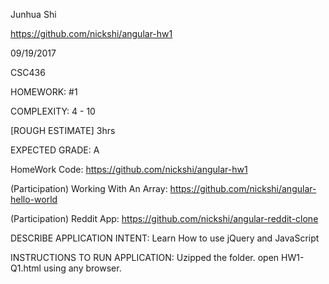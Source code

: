 Junhua Shi

https://github.com/nickshi/angular-hw1

09/19/2017

CSC436

HOMEWORK: #1

COMPLEXITY: 4 - 10

[ROUGH ESTIMATE] 3hrs

EXPECTED GRADE: A

HomeWork Code: https://github.com/nickshi/angular-hw1

(Participation) Working With An Array: https://github.com/nickshi/angular-hello-world

(Participation) Reddit App:  https://github.com/nickshi/angular-reddit-clone


DESCRIBE APPLICATION INTENT:
Learn How to use jQuery and JavaScript

INSTRUCTIONS TO RUN APPLICATION:
Uzipped the folder.
open HW1-Q1.html using any browser.
